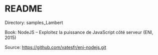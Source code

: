 # README

Directory: samples_Lambert

Book: NodeJS – Exploitez la puissance de JavaScript côté serveur (ENI, 2015)

Source: https://github.com/vatesfr/eni-nodejs.git
